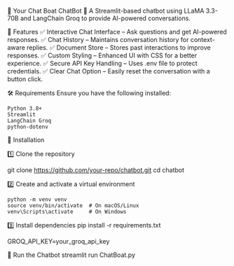 🤖 Your Chat Boat ChatBot 🧠
A Streamlit-based chatbot using LLaMA 3.3-70B and LangChain Groq to provide AI-powered conversations.

📌 Features
    ✅ Interactive Chat Interface – Ask questions and get AI-powered responses.
    ✅ Chat History – Maintains conversation history for context-aware replies.
    ✅ Document Store – Stores past interactions to improve responses.
    ✅ Custom Styling – Enhanced UI with CSS for a better experience.
    ✅ Secure API Key Handling – Uses .env file to protect credentials.
    ✅ Clear Chat Option – Easily reset the conversation with a button click.

🛠️ Requirements
Ensure you have the following installed:

    Python 3.8+
    Streamlit
    LangChain Groq
    python-dotenv
🔧 Installation

1️⃣ Clone the repository

git clone https://github.com/your-repo/chatbot.git
cd chatbot

2️⃣ Create and activate a virtual environment

    python -m venv venv
    source venv/bin/activate  # On macOS/Linux
    venv\Scripts\activate     # On Windows


3️⃣ Install dependencies
    pip install -r requirements.txt

GROQ_API_KEY=your_groq_api_key

🚀 Run the Chatbot
    streamlit run ChatBoat.py